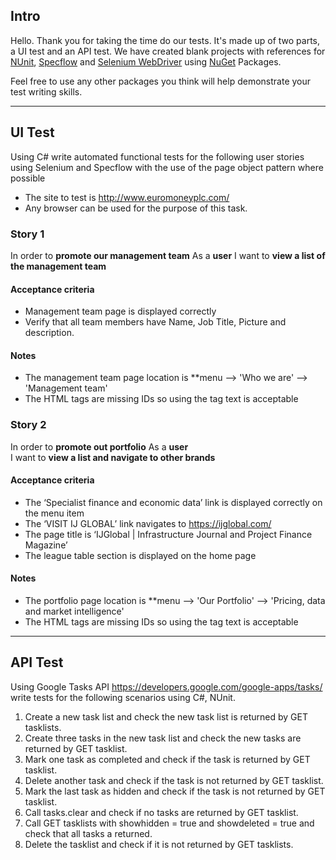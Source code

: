 ## Intro

Hello. Thank you for taking the time do our tests. It's made up of two parts, a UI test and an API test. We have created blank projects with references for [NUnit](http://www.nunit.org), [Specflow](http://specflow.org/) and [Selenium WebDriver](http://www.seleniumhq.org/docs/03_webdriver.jsp) using [NuGet](http://nuget.codeplex.com/) Packages. 

Feel free to use any other packages you think will help demonstrate your test writing skills.



---

## UI Test

Using C# write automated functional tests for the following user stories using Selenium and Specflow with the use of the page object pattern where possible
- The site to test is http://www.euromoneyplc.com/
- Any browser can be used for the purpose of this task.



### Story 1

In order to **promote our management team**
As a **user**
I want to **view a list of the management team**

#### Acceptance criteria

- Management team page is displayed correctly
- Verify that all team members have Name, Job Title, Picture and description.

#### Notes

- The management team page location is **menu --> 'Who we are' --> 'Management team'
- The HTML tags are missing IDs so using the tag text is acceptable

### Story 2

In order to **promote out portfolio**
As a **user**  
I want to **view a list and navigate to other brands**  


#### Acceptance criteria

- The ‘Specialist finance and economic data’ link is displayed correctly on the menu item
- The ‘VISIT IJ GLOBAL’ link navigates to https://ijglobal.com/
- The page title is ‘IJGlobal | Infrastructure Journal and Project Finance Magazine’
- The league table section is displayed on the home page

#### Notes

- The portfolio page location is **menu --> 'Our Portfolio' --> 'Pricing, data and market intelligence'
- The HTML tags are missing IDs so using the tag text is acceptable

---

## API Test

Using Google Tasks API https://developers.google.com/google-apps/tasks/ write tests for the following scenarios using C#, NUnit.  


1. Create a new task list and check the new task list is returned by GET tasklists.  
2. Create three tasks in the new task list and check the new tasks are returned by GET tasklist.  
3. Mark one task as completed and check if the task is returned by GET tasklist.  
4. Delete another task and check if the task is not returned by GET tasklist. 
5. Mark the last task as hidden and check if the task is not returned by GET tasklist.  
6. Call tasks.clear and check if no tasks are returned by GET tasklist.  
7. Call GET tasklists with showhidden = true and showdeleted = true and check that all tasks a returned.  
8. Delete the tasklist and check if it is not returned by GET tasklists.  
